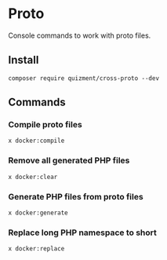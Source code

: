 # Proto

Console commands to work with proto files.

## Install

```shell
composer require quizment/cross-proto --dev
```

## Commands

### Compile proto files

```shell
x docker:compile
```

### Remove all generated PHP files

```shell
x docker:clear
```

### Generate PHP files from proto files

```shell
x docker:generate
```

### Replace long PHP namespace to short

```shell
x docker:replace
```
